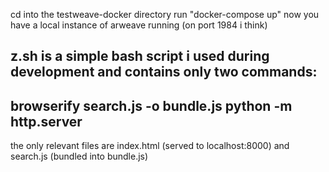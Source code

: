 cd into the testweave-docker directory
run "docker-compose up"
now you have a local instance of arweave running (on port 1984 i think)

z.sh is a simple bash script i used 
during development and contains only 
two commands:
--
browserify search.js -o bundle.js
python -m http.server
--

the only relevant files are index.html (served to localhost:8000)
and search.js (bundled into bundle.js)





